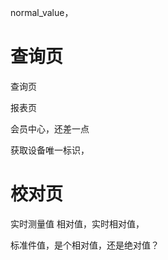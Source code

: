 
normal_value，



# 查询页
查询页

报表页



会员中心，还差一点



获取设备唯一标识，




# 校对页
实时测量值
相对值，实时相对值，



标准件值，是个相对值，还是绝对值？
